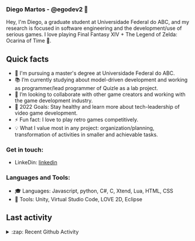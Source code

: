### Diego Martos - @egodev2 👋

Hey, I'm Diego, a graduate student at Universidade Federal do ABC, and my research is focused in software engineering and the development/use of serious games. I love playing Final Fantasy XIV + The Legend of Zelda: Ocarina of Time :space_invader:.

## Quick facts

- 🔭 I'm pursuing a master's degree at Universidade Federal do ABC.
- :books: I’m currently studying about model-driven development and working as programmer/lead programmer of Quizle as a lab project.
- 👯 I’m looking to collaborate with other game creators and working with the game development industry.
- 🥅 2022 Goals: Stay healthy and learn more about tech-leadership of video game development.
- ⚡ Fun fact: I love to play retro games competitively.
- :bulb: What I value most in any project: organization/planning, transformation of activities in smaller and achievable tasks.

### Get in touch:

* LinkeDin: [linkedin]

### Languages and Tools:

* :mortar_board: Languages: Javascript, python, C#, C, Xtend, Lua, HTML, CSS
* :wrench: Tools: Unity, Virtual Studio Code, LOVE 2D, Eclipse

## Last activity
<details>
  <summary>:zap: Recent Github Activity</summary>
  
<!--START_SECTION:activity-->

<!-- -->
* Working in a game quiz using Unity in [Diversão Séria](https://github.com/diversao-seria/quiz-unity).
* Creating a Majora Mask Randomizer layout for gossip stones tracker[MM_compressed_tracker](https://github.com/egodev2/MM_standard_compressed).
<!-- 3. 💪 Opened PR [#249](https://github.com//abhisheknaiidu/awesome-github-profile-readme/pull/249) in [abhisheknaiidu/awesome-github-profile-readme](https://github.com//abhisheknaiidu/awesome-github-profile-readme) -->
<!-- 4. ❗️ Closed issue [#9](https://github.com//jamesgeorge007/github-activity-readme/issues/9) in [jamesgeorge007/github-activity-readme](https://github.com//jamesgeorge007/github-activity-readme) -->
<!-- 5. 🗣 Commented on [#9](https://github.com//jamesgeorge007/github-activity-readme/issues/9) in [jamesgeorge007/github-activity-readme](https://github.com//jamesgeorge007/github-activity-readme) -->

<!--END_SECTION:activity-->

</details>

[website]: http://egodev.org/
[linkedin]: https://www.linkedin.com/in/diego-martos-buoro-b72421aa/
<!-- [twitter]: https://twitter.com/codeSTACKr
[youtube]: https://youtube.com/codeSTACKr
[instagram]: https://instagram.com/codeSTACKr -->
